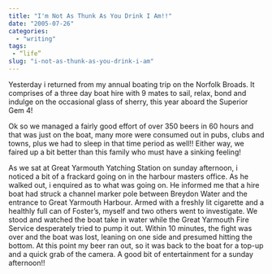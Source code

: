 ```yaml
---
title: "I'm Not As Thunk As You Drink I Am!!"
date: "2005-07-26"
categories:
  - "writing"
tags:
 - “life”
slug: "i-not-as-thunk-as-you-drink-i-am"
---
```


Yesterday i returned from my annual boating trip on the Norfolk Broads. It comprises of a three day boat hire with 9 mates to sail, relax, bond and indulge on the occasional glass of sherry, this year aboard the Superior Gem 4!

<!-- ![Superior Gem 4](/images/Superior%20Gem%204.jpg-thumb_140_105.jpg)   -->
Ok so we managed a fairly good effort of over 350 beers in 60 hours and that was just on the boat, many more were consumed out in pubs, clubs and towns, plus we had to sleep in that time period as well!! Either way, we faired up a bit better than this family who must have a sinking feeling!

<!-- ![Sinking feeling](/images/Sinking%20Feeling.jpg-thumb_140_105.jpg)   -->
As we sat at Great Yarmouth Yatching Station on sunday afternoon, i noticed a bit of a frackard going on in the harbour masters office. As he walked out, i enquired as to what was going on. He informed me that a hire boat had struck a channel marker pole between Breydon Water and the entrance to Great Yarmouth Harbour. Armed with a freshly lit cigarette and a healthly full can of Foster’s, myself and two others went to investigate. We stood and watched the boat take in water while the Great Yarmouth Fire Service desperately tried to pump it out. Within 10 minutes, the fight was over and the boat was lost, leaning on one side and presumed hitting the bottom. At this point my beer ran out, so it was back to the boat for a top-up and a quick grab of the camera. A good bit of entertainment for a sunday afternoon!!
